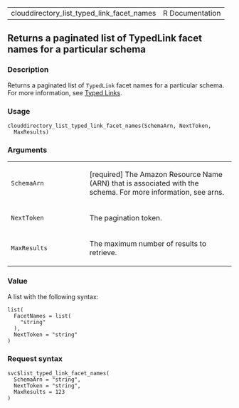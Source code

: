 <table style="width: 100%;">
<tbody>
<tr class="odd">
<td>clouddirectory_list_typed_link_facet_names</td>
<td style="text-align: right;">R Documentation</td>
</tr>
</tbody>
</table>

## Returns a paginated list of TypedLink facet names for a particular schema

### Description

Returns a paginated list of `TypedLink` facet names for a particular
schema. For more information, see [Typed
Links](https://docs.aws.amazon.com/clouddirectory/latest/developerguide/directory_objects_links.html#directory_objects_links_typedlink).

### Usage

    clouddirectory_list_typed_link_facet_names(SchemaArn, NextToken,
      MaxResults)

### Arguments

<table>
<colgroup>
<col style="width: 35%" />
<col style="width: 65%" />
</colgroup>
<tbody>
<tr class="odd">
<td><code
id="clouddirectory_list_typed_link_facet_names_:_SchemaArn">SchemaArn</code></td>
<td><p>[required] The Amazon Resource Name (ARN) that is associated with
the schema. For more information, see arns.</p></td>
</tr>
<tr class="even">
<td><code
id="clouddirectory_list_typed_link_facet_names_:_NextToken">NextToken</code></td>
<td><p>The pagination token.</p></td>
</tr>
<tr class="odd">
<td><code
id="clouddirectory_list_typed_link_facet_names_:_MaxResults">MaxResults</code></td>
<td><p>The maximum number of results to retrieve.</p></td>
</tr>
</tbody>
</table>

### Value

A list with the following syntax:

    list(
      FacetNames = list(
        "string"
      ),
      NextToken = "string"
    )

### Request syntax

    svc$list_typed_link_facet_names(
      SchemaArn = "string",
      NextToken = "string",
      MaxResults = 123
    )
